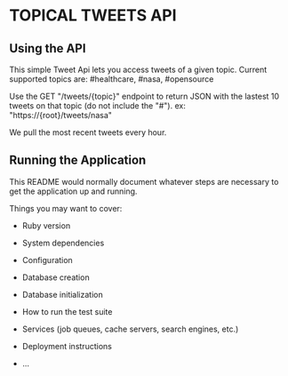 # TOPICAL TWEETS API

## Using the API
This simple Tweet Api lets you access tweets of a given topic.
Current supported topics are: #healthcare, #nasa, #opensource

Use the GET "/tweets/{topic}" endpoint to return JSON with the lastest 10 tweets on that topic (do not include the "#").
ex: "https://{root}/tweets/nasa" 

We pull the most recent tweets every hour.


## Running the Application

This README would normally document whatever steps are necessary to get the
application up and running.

Things you may want to cover:

* Ruby version

* System dependencies

* Configuration

* Database creation

* Database initialization

* How to run the test suite

* Services (job queues, cache servers, search engines, etc.)

* Deployment instructions

* ...
